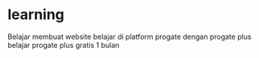 # learning

Belajar  membuat website
belajar di platform progate dengan progate plus
belajar progate plus gratis 1 bulan 
